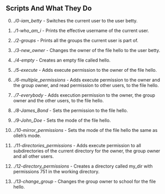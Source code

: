 ## **Scripts And What They Do**

0. *./0-iam_betty* - Switches the current user to the user betty.

1. *./1-who_am_i* - Prints the effective username of the current user.

2. *./2-groups* - Prints all the groups the current user is part of.

3. *./3-new_owner* - Changes the owner of the file hello to the user betty.

4. *./4-empty* - Creates an empty file called hello.

5. *./5-execute* - Adds execute permission to the owner of the file hello.

6. *./6-multiple_permissions* -  Adds execute permission to the owner and the group owner, and read permission to other users, to the file hello.

7. *./7-everybody* - Adds execution permission to the owner, the group owner and the other users, to the file hello.

8. *./8-James_Bond* - Sets the permission to the file hello.

9. *./9-John_Doe* - Sets the mode of the file hello.

10. *./10-mirror_permissions* - Sets the mode of the file hello the same as olleh’s mode.

11. *./11-directories_permissions* -  Adds execute permission to all subdirectories of the current directory for the owner, the group owner and all other users.

12. *./12-directory_permissions* - Creates a directory called my_dir with permissions 751 in the working directory.

13. *./13-change_group* - Changes the group owner to school for the file hello.
